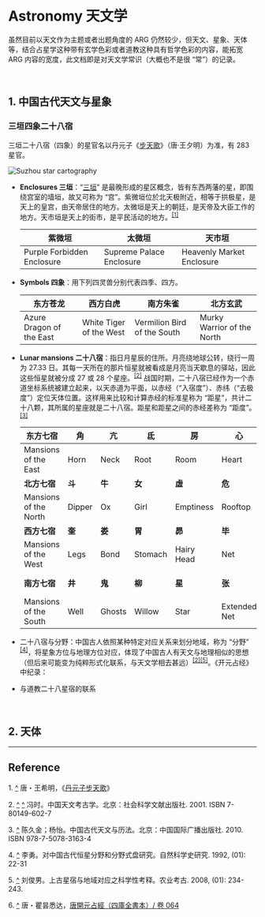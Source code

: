 # Astronomy 天文学

虽然目前以天文作为主题或者出题角度的 ARG 仍然较少，但天文、星象、天体等，结合占星学这种带有玄学色彩或者道教这种具有哲学色彩的内容，能拓宽 ARG 内容的宽度，此文档即是对天文学常识（大概也不是很 “常”）的记录。

</br>

## 1. 中国古代天文与星象

### 三垣四象二十八宿

三垣二十八宿（四象）的星官名以丹元子《[步天歌](https://www.lcsd.gov.hk/CE/Museum/Space/archive/Research/Literature/c_research_literature_9.htm)》（唐·王夕明）为准，有 283 星官。

![Suzhou star cartography](https://upload.wikimedia.org/wikipedia/commons/9/91/Suzhou_star_cartography.jpg)

- **Enclosures 三垣**：“[三垣](https://zh.wikipedia.org/wiki/三垣)” 是最晚形成的星区概念，皆有东西两藩的星，即围绕宫室的墙垣，故又可称为 “宫”。紫微垣位於北天极附近，相等于拱极星，是天上的皇宫，由天帝居住的地方。太微垣是天上的朝廷，是天帝及大臣工作的地方。天市垣是天上的街市，是平民活动的地方。<sup id="a1">[[1]](#f1)</sup>

  | 紫微垣                     | 太微垣                   | 天市垣                    |
  | -------------------------- | ------------------------ | ------------------------- |
  | Purple Forbidden Enclosure | Supreme Palace Enclosure | Heavenly Market Enclosure |

- **Symbols 四象**：用下列四灵兽分别代表四季、四方。

  | 东方苍龙                 | 西方白虎                | 南方朱雀                    | 北方玄武                   |
  | ------------------------ | ----------------------- | --------------------------- | -------------------------- |
  | Azure Dragon of the East | White Tiger of the West | Vermilion Bird of the South | Murky Warrior of the North |

- **Lunar mansions 二十八宿**：指日月星辰的住所。月亮绕地球公转，绕行一周为 27.33 日。其每一天所在的那片恒星就被看成是月亮当天歇息的驿站，因此这些恒星就被分成 27 或 28 个星座。<sup id="a2">[[2]](#f2)</sup> 战国时期，二十八宿已经作为一个赤道坐标系统被建立起来，以天赤道为平面，以赤经（“入宿度”）、赤纬（“去极度”）定位天体位置。这样用来比较和计算赤经的标准星称为 “距星”，共计二十八颗，其所属的星座就是二十八宿。距星和距星之间的赤经差称为 “距度”。<sup id="a3">[[3]](#f3)</sup> 

  | 东方七宿 |   角 | 亢 | 氐 | 房 | 心 | 尾 | 箕   |
  | -------- | ---- | ---- | ---- | ---- | ---- | ---- | ---- |
  | Mansions of the East | Horn | Neck | Root | Room | Heart | Tail | Winnowing-basket |
  | **北方七宿** |   **斗**   | **牛**  | **女**  | **虛**  |   **危**   |   **室**   | **壁** |
  | Mansions of the North | Dipper | Ox | Girl | Emptiness | Rooftop | Encampment | Wall |
  | **西方七宿** | **奎**  | **娄** |   **胃**   |   **昴**   |   **毕**   | **觜 (zī)** | **参 (shēn)** |
  | Mansions of the West | Legs | Bond | Stomach | Hairy Head | Net | Turtle Beak | Three Stars |
  | **南方七宿** |   **井**   | **鬼**  |   **柳**   |   **星**   |   **张**   |   **翼**   | **轸 (zhěn)  ** |
  | Mansions of the South | Well | Ghosts | Willow | Star | Extended Net | Wings | Chariot |
  
- 二十八宿与分野：中国古人依照某种特定对应关系来划分地域，称为 “分野” <sup id="a4">[[4]](#f4)</sup>，将星象方位与地理方位对应，体现了中国古人有天文与地理相似的思想（但后来可能变为纯粹形式化联系，与天文学相去甚远）<sup id="a6">[[2]](#f6)</sup><sup id="a5">[[5]](#f5)</sup>。《开元占经》中纪录：

  

- 与道教二十八星宿的联系



</br>

## 2. 天体








---
## Reference

<span id="f1">1. [^](#a1)</span> 唐・王希明，《[丹元子步天歌](http://www.hokoon.edu.hk/en/weeklysp/1909_5.html)》

<span id="f2">2. [^](#a2)</span> <span id="f6">[^](#a6)</span>  冯时。中国天文考古学。北京：社会科学文献出版社. 2001. ISBN 7-80149-602-7

<span id="f3">3. [^](#a3)</span> 陈久金；杨怡。中国古代天文与历法。北京：中国国际广播出版社. 2010. ISBN 978-7-5078-3163-4

<span id="f4">4. [^](#a4)</span> 李勇。对中国古代恒星分野和分野式盘研究。自然科学史研究. 1992, (01): 22-31

<span id="f5">5. [^](#a5)</span> 刘俊男。上古星宿与地域对应之科学性考释。农业考古. 2008, (01): 234-243.

<span id="f7">6. [^](#a7)</span> 唐・瞿昙悉达，[唐開元占經（四庫全書本）/ 卷 064](https://zh.wikisource.org/wiki/%E5%94%90%E9%96%8B%E5%85%83%E5%8D%A0%E7%B6%93_(%E5%9B%9B%E5%BA%AB%E5%85%A8%E6%9B%B8%E6%9C%AC)/%E5%8D%B7064)

